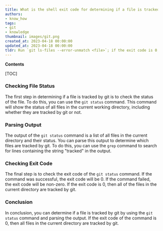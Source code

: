 ```yaml
---
title: What is the shell exit code for determining if a file is tracked by git?
authors:
- know_how
tags:
- git
- knowledge
thumbnail: images/git.png
created_at: 2023-04-18 00:00:00
updated_at: 2023-04-18 00:00:00
tldr: Run `git ls-files --error-unmatch <file>`; if the exit code is 0, the file is tracked, otherwise it is not.
---
```


**Contents**

[TOC]

### Checking File Status

The first step in determining if a file is tracked by git is to check the status of the file. To do this, you can use the `git status` command. This command will show the status of all files in the current working directory, including whether they are tracked by git or not.

### Parsing Output

The output of the `git status` command is a list of all files in the current directory and their status. You can parse this output to determine which files are tracked by git. To do this, you can use the `grep` command to search for lines containing the string "tracked" in the output.

### Checking Exit Code

The final step is to check the exit code of the `git status` command. If the command was successful, the exit code will be 0. If the command failed, the exit code will be non-zero. If the exit code is 0, then all of the files in the current directory are tracked by git.

### Conclusion

In conclusion, you can determine if a file is tracked by git by using the `git status` command and parsing the output. If the exit code of the command is 0, then all files in the current directory are tracked by git.
